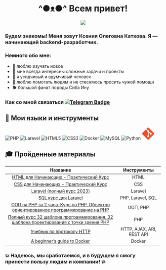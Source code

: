 <h1 align="center"> ^●ᴥ●^ Всем привет! </h1>

<div align="center">
 <img src="https://i.imgur.com/OOpRj.gif" width="300"/>
</div>

### Будем знакомы! Меня зовут Ксения Олеговна Каткова. Я — начинающий backend-разработчик. 
### Немного обо мне:
- 🔭 люблю изучать новое
- 🤔 мне всегда интересны сложные задачи и проекты
- :bow: я усидчивый и вдумчивый человек
- :open_hands: люблю помогать людям и не стесняюсь просить чужой помощи
- :dog2: большой фанат породы Сиба Ину

### Как со мной связаться [![Telegram Badge](https://img.shields.io/badge/-yqqrnb-blue?style=flat&logo=Telegram&logoColor=white)](https://t.me/yqqrnb)

## :hammer: Мои языки и инструменты
<div>
    <img src="https://raw.githubusercontent.com/danielcranney/readme-generator/main/public/icons/skills/php-colored.svg" width="40" height="40" alt="PHP" />
    <img src="https://raw.githubusercontent.com/danielcranney/readme-generator/main/public/icons/skills/laravel-colored.svg" width="40" height="40" alt="Laravel" />
    <img src="https://raw.githubusercontent.com/danielcranney/readme-generator/main/public/icons/skills/html5-colored.svg" width="40" height="40" alt="HTML5" />
    <img src="https://raw.githubusercontent.com/danielcranney/readme-generator/main/public/icons/skills/css3-colored.svg" width="40" height="40" alt="CSS3" />
    <img src="https://raw.githubusercontent.com/danielcranney/readme-generator/main/public/icons/skills/docker-colored.svg" width="40" height="40" alt="Docker" />
    <img src="https://raw.githubusercontent.com/danielcranney/readme-generator/main/public/icons/skills/mysql-colored.svg" width="40" height="40" alt="MySQL" />
    <img src="https://raw.githubusercontent.com/danielcranney/readme-generator/main/public/icons/skills/python-colored.svg" width="40" height="40" alt="Python" />
    <img src="https://github.com/devicons/devicon/blob/master/icons/git/git-original.svg" title="git" alt="git" width="40" height="40" />
</div>

## :mortar_board: Пройденные материалы
| Название       | Инструменты   |
|:-------------: |:------------: |
| [HTML для Начинающих - Практический Курс](https://www.youtube.com/watch?v=DOEtVdkKwcU&t=3825s&ab_channel=%D0%92%D0%BB%D0%B0%D0%B4%D0%B8%D0%BB%D0%B5%D0%BD%D0%9C%D0%B8%D0%BD%D0%B8%D0%BD)| HTML |
| [CSS для Начинающих - Практический Курс](https://www.youtube.com/watch?v=SpCUuyZZTp8&t=5450s&ab_channel=%D0%92%D0%BB%D0%B0%D0%B4%D0%B8%D0%BB%D0%B5%D0%BD%D0%9C%D0%B8%D0%BD%D0%B8%D0%BD)|   CSS |
| [Laravel (полный курс 2023)](https://www.youtube.com/playlist?list=PLXCVm4GFpx5CZf4X5ppNJTPsaGwSlBXLX)| Laravel | 
| [SQL курс для Laravel](https://www.youtube.com/playlist?list=PLd2_Os8Cj3t-Q2S8Cgo6a41rvee0f_sCG)| PHP, Laravel, SQL | 
| [ООП на PHP за 2 часа. Курс по PHP. Объектно ориентированное программирование на PHP](https://www.youtube.com/watch?v=gbhFXNcxAYQ&ab_channel=LaravelCreative)| ООП, PHP | 
| [Полный курс 32 шаблона программирования, 32 шаблона проектирования с точки зрения PHP](https://www.youtube.com/watch?v=9X_f2ApKf9I&t=3s&ab_channel=LaravelCreative) | PHP |
| [Учебник по протоколу HTTP](https://code.mu/ru/internet/protocol/http/) | HTTP, AJAX, ARI, REST API |
| [A beginner’s guide to Docker ](https://www.freecodecamp.org/news/a-beginners-guide-to-docker-how-to-create-your-first-docker-application-cc03de9b639f) | Docker |

### :boom: Надеюсь, мы сработаемся, и в будущем я смогу принести пользу людям и компании! :boom:
